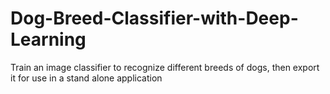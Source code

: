# Dog-Breed-Classifier-with-Deep-Learning
Train an image classifier to recognize different breeds of dogs, then export it for use in a stand alone application
